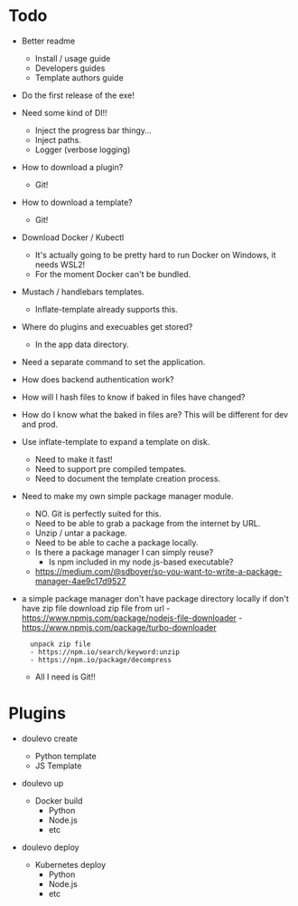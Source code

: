 # Todo

- Better readme
  - Install / usage guide
  - Developers guides
  - Template authors guide

- Do the first release of the exe!

- Need some kind of DI!!
  - Inject the progress bar thingy...
  - Inject paths.
  - Logger (verbose logging)

- How to download a plugin?
  - Git!
- How to download a template?
  - Git!
- Download Docker / Kubectl
  - It's actually going to be pretty hard to run Docker on Windows, it needs WSL2!
  - For the moment Docker can't be bundled.
- Mustach /  handlebars templates.
  - Inflate-template already supports this.
- Where do plugins and execuables get stored?
  - In the app data directory.
- Need a separate command to set the application.
- How does backend authentication work?

- How will I hash files to know if baked in files have changed?
- How do I know what the baked in files are? This will be different for dev and prod.

- Use inflate-template to expand a template on disk.
  - Need to make it fast!
  - Need to support pre compiled tempates.
  - Need to document the template creation process.

- Need to make my own simple package manager module.
  - NO. Git is perfectly suited for this.
  - Need to be able to grab a package from the internet by URL.
  - Unzip / untar a package.
  - Need to be able to cache a package locally.
  - Is there a package manager I can simply reuse?
    - Is npm included in my node.js-based executable?
  - https://medium.com/@sdboyer/so-you-want-to-write-a-package-manager-4ae9c17d9527


- a simple package manager
    don't have package directory locally
        if don't have zip file
            download zip file from url
              - https://www.npmjs.com/package/nodejs-file-downloader
              - https://www.npmjs.com/package/turbo-downloader
        
        unpack zip file
        - https://npm.io/search/keyword:unzip
        - https://npm.io/package/decompress
    - All I need is Git!!

# Plugins

- doulevo create

    - Python template
    - JS Template


- doulevo up

    - Docker build
      - Python
      - Node.js
      - etc


- doulevo deploy

    - Kubernetes deploy
      - Python
      - Node.js
      - etc